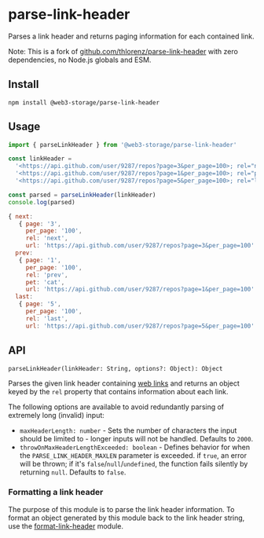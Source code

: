 # parse-link-header

Parses a link header and returns paging information for each contained link.

Note: This is a fork of [github.com/thlorenz/parse-link-header](https://github.com/thlorenz/parse-link-header) with zero dependencies, no Node.js globals and ESM.

## Install

    npm install @web3-storage/parse-link-header

## Usage

```js
import { parseLinkHeader } from '@web3-storage/parse-link-header'

const linkHeader =
  '<https://api.github.com/user/9287/repos?page=3&per_page=100>; rel="next", ' +
  '<https://api.github.com/user/9287/repos?page=1&per_page=100>; rel="prev"; pet="cat", ' +
  '<https://api.github.com/user/9287/repos?page=5&per_page=100>; rel="last"'

const parsed = parseLinkHeader(linkHeader)
console.log(parsed)
```

```js
{ next:
   { page: '3',
     per_page: '100',
     rel: 'next',
     url: 'https://api.github.com/user/9287/repos?page=3&per_page=100' },
  prev:
   { page: '1',
     per_page: '100',
     rel: 'prev',
     pet: 'cat',
     url: 'https://api.github.com/user/9287/repos?page=1&per_page=100' },
  last:
   { page: '5',
     per_page: '100',
     rel: 'last',
     url: 'https://api.github.com/user/9287/repos?page=5&per_page=100' } }
```

## API

`parseLinkHeader(linkHeader: String, options?: Object): Object`

Parses the given link header containing [web links](http://tools.ietf.org/html/rfc5988) and returns an object keyed by
the `rel` property that contains information about each link.

The following options are available to avoid redundantly parsing of extremely long (invalid) input:

* `maxHeaderLength: number` - Sets the number of characters the input should be limited to - longer inputs will not be handled. Defaults to `2000`.
* `throwOnMaxHeaderLengthExceeded: boolean` - Defines behavior for when the `PARSE_LINK_HEADER_MAXLEN` parameter is exceeded. if `true`, an error will be thrown; if it's `false`/`null`/`undefined`, the function fails silently by returning `null`. Defaults to `false`.

### Formatting a link header

The purpose of this module is to parse the link header information. To format an object generated by this module back to the link header string, use the [format-link-header](https://github.com/jonathansamines/format-link-header) module.
